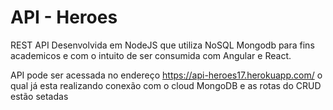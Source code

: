 # API - Heroes
REST API Desenvolvida em NodeJS que utiliza NoSQL Mongodb para fins academicos e com o intuito de ser consumida com Angular e React. 

API pode ser acessada no endereço https://api-heroes17.herokuapp.com/ o qual já esta realizando conexão com o cloud MongoDB e as rotas do CRUD estão setadas

